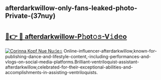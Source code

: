 ## afterdarkwillow-only-fans​-leaked-photo​-Private-(37nuy)


# <h2><a href="https://mediaupload.pro?title=afterdarkwillow&ref=git">🔗👉 🔴 afterdarkwillow-P𝚑ot𝚘𝚜-V𝚒d𝚎o</a></h2>

[![Corinna Kopf Nue Nu𝚍e𝚜](https://i.imgur.com/0qMVB7G.gif)](https://mediaupload.pro?title=afterdarkwillow&ref=git)
Online-influencer-afterdarkwillow,known-for-publishing-dance-and-lifestyle-content,-including-performances-and-vlogs-on-social-media-platforms.Brilliant-ventriloquist-assistant-afterdarkwillow,celebrated-for-their-exceptional-abilities-and-accomplishments-in-assisting-ventriloquists.  